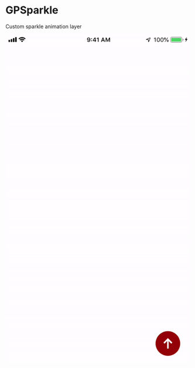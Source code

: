 # GPSparkle
Custom sparkle animation layer

![Sparkle-Effect](https://github.com/govind300/GPSparkle/blob/master/GPSparkleLayer/Sparkle.gif)
